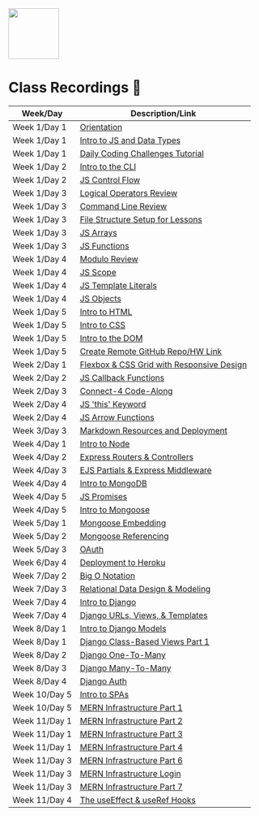 <img src="https://i.imgur.com/2y0Lyzy.png" height="100">

# Class Recordings 🎥

| Week/Day | Description/Link |
|---|---|
| Week 1/Day 1 | [Orientation](https://generalassembly.zoom.us/rec/share/VytFgXjklOdRZPlKj4LvfpCVJQ5q6ah27SIqnESO25kGH6Nqi4kGcpWbIfx34DqS.UftYkLqUnkii1uVY?startTime=1707748619000)
| Week 1/Day 1 | [Intro to JS and Data Types](https://generalassembly.zoom.us/rec/share/VytFgXjklOdRZPlKj4LvfpCVJQ5q6ah27SIqnESO25kGH6Nqi4kGcpWbIfx34DqS.UftYkLqUnkii1uVY?startTime=1707766578000)
| Week 1/Day 1 | [Daily Coding Challenges Tutorial](https://generalassembly.zoom.us/rec/share/VytFgXjklOdRZPlKj4LvfpCVJQ5q6ah27SIqnESO25kGH6Nqi4kGcpWbIfx34DqS.UftYkLqUnkii1uVY?startTime=1707772729000)
| Week 1/Day 2 | [Intro to the CLI](https://generalassembly.zoom.us/rec/share/Q9g32w-9ewiNrH_kiV1pqCVpZBSb9dchunC2rZe0BSaoNive8GKfXWwEb9o4Cdo.pBG6soFf3XKpVz5m?startTime=1707833332000)
| Week 1/Day 2 | [JS Control Flow](https://generalassembly.zoom.us/rec/share/Q9g32w-9ewiNrH_kiV1pqCVpZBSb9dchunC2rZe0BSaoNive8GKfXWwEb9o4Cdo.pBG6soFf3XKpVz5m?startTime=1707839047000)
| Week 1/Day 3 | [Logical Operators Review](https://generalassembly.zoom.us/rec/share/QzYob4A_xbMg4-n3pUTfnu5P0m_ueWwD0eWPU5whxZRXrWVchURGdwdRyXXPPnoS.14eJrpOp53I2_Rig?startTime=1707919747000)
| Week 1/Day 3 | [Command Line Review](https://generalassembly.zoom.us/rec/share/QzYob4A_xbMg4-n3pUTfnu5P0m_ueWwD0eWPU5whxZRXrWVchURGdwdRyXXPPnoS.14eJrpOp53I2_Rig?startTime=1707920329000)
| Week 1/Day 3 | [File Structure Setup for Lessons](https://generalassembly.zoom.us/rec/share/QzYob4A_xbMg4-n3pUTfnu5P0m_ueWwD0eWPU5whxZRXrWVchURGdwdRyXXPPnoS.14eJrpOp53I2_Rig?startTime=1707921534000)
| Week 1/Day 3 | [JS Arrays](https://generalassembly.zoom.us/rec/share/QzYob4A_xbMg4-n3pUTfnu5P0m_ueWwD0eWPU5whxZRXrWVchURGdwdRyXXPPnoS.14eJrpOp53I2_Rig?startTime=1707922034000)
| Week 1/Day 3 | [JS Functions](https://generalassembly.zoom.us/rec/share/QzYob4A_xbMg4-n3pUTfnu5P0m_ueWwD0eWPU5whxZRXrWVchURGdwdRyXXPPnoS.14eJrpOp53I2_Rig?startTime=1707935900000)
| Week 1/Day 4 | [Modulo Review](https://generalassembly.zoom.us/rec/share/_G3LKcRKZEi8xGlvO6FYkjnBKr_520jUDUt-KeaLnoPVten5uRCt2KenFH_GkUqB.bbecoo66Fhcqsq5n?startTime=1708006050000)
| Week 1/Day 4 | [JS Scope](https://generalassembly.zoom.us/rec/share/_G3LKcRKZEi8xGlvO6FYkjnBKr_520jUDUt-KeaLnoPVten5uRCt2KenFH_GkUqB.bbecoo66Fhcqsq5n?startTime=1708007065000)
| Week 1/Day 4 | [JS Template Literals](https://generalassembly.zoom.us/rec/share/_G3LKcRKZEi8xGlvO6FYkjnBKr_520jUDUt-KeaLnoPVten5uRCt2KenFH_GkUqB.bbecoo66Fhcqsq5n?startTime=1708011181000)
| Week 1/Day 4 | [JS Objects](https://generalassembly.zoom.us/rec/share/_G3LKcRKZEi8xGlvO6FYkjnBKr_520jUDUt-KeaLnoPVten5uRCt2KenFH_GkUqB.bbecoo66Fhcqsq5n?startTime=1708012864000)
| Week 1/Day 5 | [Intro to HTML](https://generalassembly.zoom.us/rec/share/TuZpqq4j-32FKioL56Cmsxg6XB3PEgD0Uktw8CE10OdpulXB2ZGYMTUgHIvRj1me.OT2U79W1CoF-xqOd?startTime=1708093644000)
| Week 1/Day 5 | [Intro to CSS](https://generalassembly.zoom.us/rec/share/TuZpqq4j-32FKioL56Cmsxg6XB3PEgD0Uktw8CE10OdpulXB2ZGYMTUgHIvRj1me.OT2U79W1CoF-xqOd?startTime=1708099217000)
| Week 1/Day 5 | [Intro to the DOM](https://generalassembly.zoom.us/rec/share/TuZpqq4j-32FKioL56Cmsxg6XB3PEgD0Uktw8CE10OdpulXB2ZGYMTUgHIvRj1me.OT2U79W1CoF-xqOd?startTime=1708110105000)
| Week 1/Day 5 | [Create Remote GitHub Repo/HW Link](https://generalassembly.zoom.us/rec/share/TuZpqq4j-32FKioL56Cmsxg6XB3PEgD0Uktw8CE10OdpulXB2ZGYMTUgHIvRj1me.OT2U79W1CoF-xqOd?startTime=1708117603000)
| Week 2/Day 1 | [Flexbox & CSS Grid with Responsive Design](https://generalassembly.zoom.us/rec/share/z_voaV7F4QtiJkq4v7ijeN14RS0H5VbjQ1Uh2iE76OnnPXALdsO-IdlBy3gAZMMv.HjJo1u7IZnHCCeAo?startTime=1708452380000)
| Week 2/Day 2 | [JS Callback Functions](https://generalassembly.zoom.us/rec/share/F5ydtgyIaIYFSjwVYe2HqGaEvRawzwSFE3BhYjL8C1eo1NUkGaLM8iKk-maOPrSW.eEyfwOZnyD9nNAAZ?startTime=1708524371000)
| Week 2/Day 3 | [Connect-4 Code-Along](https://generalassembly.zoom.us/rec/share/-d7wds_NE8eeZbLWsMgDzVmcQCvldaeZHRYTlDfArD5dlTpSnpxWu9QI6rVSbNOG.BcI98wzAt1kDjcRg?startTime=1708610803000)
| Week 2/Day 4 | [JS 'this' Keyword](https://generalassembly.zoom.us/rec/share/eB1pbTOEPDRJUOVM2JPU4kdgAgU5lRA2GNOqUhlEofhvAROKg8efUMmfCz5f0In7.UEdLdHlCvVXqp0ZX?startTime=1708697212000)
| Week 2/Day 4 | [JS Arrow Functions](https://generalassembly.zoom.us/rec/share/eB1pbTOEPDRJUOVM2JPU4kdgAgU5lRA2GNOqUhlEofhvAROKg8efUMmfCz5f0In7.UEdLdHlCvVXqp0ZX?startTime=1708699610000)
| Week 3/Day 3 | [Markdown Resources and Deployment](https://generalassembly.zoom.us/rec/share/FLXANgDsH-dHU02uL9GIOhKWcstfjX_HAY_FpcTG7fnruCfvkxL6CaXWzuoWdTR6.zmC3AdQQOi-OUYGp)
| Week 4/Day 1 | [Intro to Node](https://generalassembly.zoom.us/rec/share/KCT9e2ibvPw5msDbzQX-814S6PBobQLuZf2wKuTrt3QM8oHO_gk9fleGn0TaptiJ.ASFf8ZTfemaKR7cy?startTime=1709575289000)
| Week 4/Day 2 | [Express Routers & Controllers](https://generalassembly.zoom.us/rec/share/gIVM43woHRugqYjhNIUc73yEF8cQjgVLUM1x9Rklc85PBdxdVqpDl54FM2BEZZCo.4YyXqrUzbwa-rFGq?startTime=1709661735000)
| Week 4/Day 3 | [EJS Partials & Express Middleware](https://generalassembly.zoom.us/rec/share/4W8f12BM7RpdYXN-orMGA240asDdg1tlsKyoBcxcjargumIQ1hLF1WpdWRRq83Wk.aCKXyisy_h-g051E?startTime=1709734831000)
| Week 4/Day 4 | [Intro to MongoDB](https://generalassembly.zoom.us/rec/share/A0lX7vXFWia2dHm8IrUvl2SpKltZHenO0aP1kA7xXE1mTsvHxPnCDwhYueEgMEC9.taMkSG0DMtUs0MvV?startTime=1709825684000)
| Week 4/Day 5 | [JS Promises](https://generalassembly.zoom.us/rec/share/yGtYs0D-PdW9LEHx4waQhDOowDB880dEY1nLK6uTyhpb3FTKsfK6bbCJTM_3TJme.v8AIzbZpx7Dx5VJ_?startTime=1709906706000)
| Week 4/Day 5 | [Intro to Mongoose](https://generalassembly.zoom.us/rec/share/yGtYs0D-PdW9LEHx4waQhDOowDB880dEY1nLK6uTyhpb3FTKsfK6bbCJTM_3TJme.v8AIzbZpx7Dx5VJ_?startTime=1709911348000)
| Week 5/Day 1 | [Mongoose Embedding](https://generalassembly.zoom.us/rec/share/UGU7FwBx_Y7MD8OqEfJNj3YxWj9eOmy7UpLrKhMEq_BAiriCqhZdZWO3FX69I8RI.lmNob2pTiyPYj_77?startTime=1710162443000)
| Week 5/Day 2 | [Mongoose Referencing](https://generalassembly.zoom.us/rec/share/CaQ6Qr2DqglvH_vbG2Pp7XPb2PAstYX4tVoXQ30-ppvP2RLQROA9_6eVNKXL1d3L.HY41VI4hjgMCx6RL?startTime=1710248784000)
| Week 5/Day 3 | [OAuth](https://generalassembly.zoom.us/rec/share/ajvJsSxC-3eqly6Km2s6oQaECkQLCJhgBt4LlWZxgVk3ewKvCED_EumRTso8_iKP.03NM70uc24UWPE4e?startTime=1710335272000)
| Week 6/Day 4 | [Deployment to Heroku](https://generalassembly.zoom.us/rec/share/j29U_Ai41HMBeSa3xIL13CqYhxDSKv_V47Mfv0rW2hBQfG4vh96wX5yWtDlwChCY.BsylcO1d8iPZ085K?startTime=1711042465000)
| Week 7/Day 2 | [Big O Notation](https://generalassembly.zoom.us/rec/share/Vvd5FWUX_DW0IfQx5C3CaVEWQQ0vwfXjiLoI7f5BOaLfFhMU-i8AnnK7dChvhk5o.scE-UlULZSvKMXTv?startTime=1711472603000)
| Week 7/Day 3 | [Relational Data Design & Modeling](https://generalassembly.zoom.us/rec/share/sSMp9Lpr6nabWTLH8_42OVD3gBTjVJtIK32N85lfQ6qI3qWufAbNGBYpmPqP6cZi.T6OD0Jy0p6CuBfw6?startTime=1711558905000)
| Week 7/Day 4 | [Intro to Django](https://generalassembly.zoom.us/rec/share/5jfgcqMOacJjdGTPah1DBoS7GFO7vvQLMTzNYMw5po-U0P7xPD73jHVYBGR9npt0.cjA28_n7_ewkGaoo?startTime=1711633344000)
| Week 7/Day 4 | [Django URLs, Views, & Templates](https://generalassembly.zoom.us/rec/share/5jfgcqMOacJjdGTPah1DBoS7GFO7vvQLMTzNYMw5po-U0P7xPD73jHVYBGR9npt0.cjA28_n7_ewkGaoo?startTime=1711645696000)
| Week 8/Day 1 | [Intro to Django Models](https://generalassembly.zoom.us/rec/share/3_UsgGG7m3uZhM9lHKLXPlUPRzqSo9QSck3o6OltgbG0eXCBoqAaF3ry_ja96BOm.XV8tPW6lY8ZIq4BI?startTime=1712064989000)
| Week 8/Day 1 | [Django Class-Based Views Part 1](https://generalassembly.zoom.us/rec/share/3_UsgGG7m3uZhM9lHKLXPlUPRzqSo9QSck3o6OltgbG0eXCBoqAaF3ry_ja96BOm.XV8tPW6lY8ZIq4BI?startTime=1712086000000)
| Week 8/Day 2 | [Django One-To-Many](https://generalassembly.zoom.us/rec/share/3SKhqW9pvVqg0VMqaoIuOj9YbKv-zkXNpOronREHkS3yDCKk_XGC_sI8qOSUhapI.ZfJz7waO3ipxYSDu?startTime=1712152908000)
| Week 8/Day 3 | [Django Many-To-Many](https://generalassembly.zoom.us/rec/share/cEgWTyE-4QAJpQHkwC-6h8tZpaxs9NOU-aFXM1R62qHx-tbkDK56WzvhQaI30p_5.aXAod0rYBOx5LRzB?startTime=1712235943000)
| Week 8/Day 4 | [Django Auth](https://generalassembly.zoom.us/rec/share/AbTyxp02APK40VNhFeaGzY6DfZwXDc4xXoPSB4TuFQOSkNiZq6NJ-RBqbJYaJMA8.zXCTh6n2_Yfx1vcG?startTime=1712322831000)
| Week 10/Day 5 | [Intro to SPAs](https://generalassembly.zoom.us/rec/share/iA1CoD5qgcv0LY_sIzOv_1W2kV7n8-qECM4P-QIeBKwhS21ivKjTOWlvl_ducdFF.BsJUAlm_-UAd8RWD?startTime=1713531842000)
| Week 10/Day 5 | [MERN Infrastructure Part 1](https://generalassembly.zoom.us/rec/share/iA1CoD5qgcv0LY_sIzOv_1W2kV7n8-qECM4P-QIeBKwhS21ivKjTOWlvl_ducdFF.BsJUAlm_-UAd8RWD?startTime=1713546110000)
| Week 11/Day 1 | [MERN Infrastructure Part 2](https://generalassembly.zoom.us/rec/share/MsGc4VgEjgoEtZIS-Eck6mkJaLd6f6Csayil2EljSoHICjG9JYnvlxJ69M924yV2.k2yfp7lFPSnAehzc?startTime=1713791278000)
| Week 11/Day 1 | [MERN Infrastructure Part 3](https://generalassembly.zoom.us/rec/share/MsGc4VgEjgoEtZIS-Eck6mkJaLd6f6Csayil2EljSoHICjG9JYnvlxJ69M924yV2.k2yfp7lFPSnAehzc?startTime=1713805336000)
| Week 11/Day 1 | [MERN Infrastructure Part 4](https://generalassembly.zoom.us/rec/share/Z_fk1JYTrGLQd__FDelE0kmcjwoUMY0GceBiKDQWbBsZdyuBHYWo3dhVMeA37NBV.tZO6aGYQ-N9V1Cx8?startTime=1713877478000)
| Week 11/Day 3 | [MERN Infrastructure Part 6](https://generalassembly.zoom.us/rec/share/gREDkFKNTLLeNgKpEnCEEH2gt2iXyDq6bBfZKRdQUWMYV0EoKftuqDu_pjFubzVG.ij-F2IYiyxKzHnW7?startTime=1713963912000)
| Week 11/Day 3 | [MERN Infrastructure Login](https://generalassembly.zoom.us/rec/share/gREDkFKNTLLeNgKpEnCEEH2gt2iXyDq6bBfZKRdQUWMYV0EoKftuqDu_pjFubzVG.ij-F2IYiyxKzHnW7?startTime=1713981942000)
| Week 11/Day 3 | [MERN Infrastructure Part 7](https://generalassembly.zoom.us/rec/share/gREDkFKNTLLeNgKpEnCEEH2gt2iXyDq6bBfZKRdQUWMYV0EoKftuqDu_pjFubzVG.ij-F2IYiyxKzHnW7?startTime=1713984399000)
| Week 11/Day 4 | [The useEffect & useRef Hooks](https://generalassembly.zoom.us/rec/share/3NwID5ukoTvc1KavIUPUXecw1RQAUwS2kYlRWdKxXQaHN3KNjAcix_9UpcQmeBiz.qNLcqSAKzfvVzTjO?startTime=1714050345000)